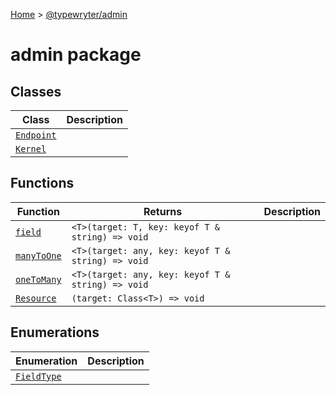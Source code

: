 [Home](./index) &gt; [@typewryter/admin](./admin.md)

# admin package

## Classes

|  Class | Description |
|  --- | --- |
|  [`Endpoint`](./admin.endpoint.md) |  |
|  [`Kernel`](./admin.kernel.md) |  |

## Functions

|  Function | Returns | Description |
|  --- | --- | --- |
|  [`field`](./admin.field.md) | `<T>(target: T, key: keyof T & string) => void` |  |
|  [`manyToOne`](./admin.manytoone.md) | `<T>(target: any, key: keyof T & string) => void` |  |
|  [`oneToMany`](./admin.onetomany.md) | `<T>(target: any, key: keyof T & string) => void` |  |
|  [`Resource`](./admin.resource.md) | `(target: Class<T>) => void` |  |

## Enumerations

|  Enumeration | Description |
|  --- | --- |
|  [`FieldType`](./admin.fieldtype.md) |  |

